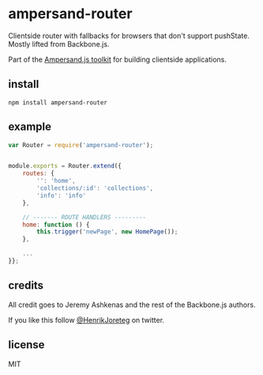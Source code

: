 # ampersand-router

Clientside router with fallbacks for browsers that don't support pushState. Mostly lifted from Backbone.js.

<!-- starthide -->
Part of the [Ampersand.js toolkit](http://ampersandjs.com) for building clientside applications.
<!-- endhide -->

## install

```
npm install ampersand-router
```

## example

```javascript
var Router = require('ampersand-router');


module.exports = Router.extend({
    routes: {
        '': 'home',
        'collections/:id': 'collections',
        'info': 'info'
    },

    // ------- ROUTE HANDLERS ---------
    home: function () {
        this.trigger('newPage', new HomePage());
    },

    ...
}};
```

<!-- starthide -->
## credits

All credit goes to Jeremy Ashkenas and the rest of the Backbone.js authors.

If you like this follow [@HenrikJoreteg](http://twitter.com/henrikjoreteg) on twitter.

## license

MIT
<!-- endhide -->
